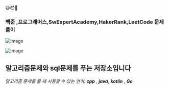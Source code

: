 &#128515;&#128520;&#127752;
### 백준 ,프로그래머스,SwExpertAcademy,HakerRank,LeetCode 문제풀이

![image](https://user-images.githubusercontent.com/40031858/172054947-c7b9cf0c-ee15-4bdf-93d1-75a864c691ec.png)

![image](https://user-images.githubusercontent.com/40031858/172054569-87be4ce7-b3d1-48fd-a274-310dfd268043.png)

## 알고리즘문제와 sql문제를 푸는 저장소입니다

<p>
  <em>
    알고리즘 문제를 풀 때 사용할 수 있는 언어:  <b>cpp</b> , <b>java</b>, <b>kotlin</b> , <b>Go</b>
  </em>
</p>
